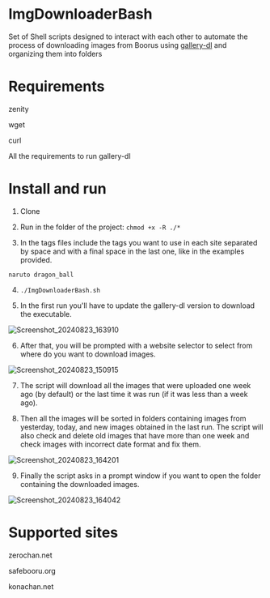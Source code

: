 # ImgDownloaderBash
Set of Shell scripts designed to interact with each other to automate the process of downloading images from Boorus using [gallery-dl](https://github.com/mikf/gallery-dl) and organizing them into folders

# Requirements
zenity

wget

curl

All the requirements to run gallery-dl 

# Install and run
1) Clone

2) Run in the folder of the project:
`chmod +x -R ./*`

3) In the tags files include the tags you want to use in each site separated by space and with a final space in the last one, like in the examples provided.

`naruto dragon_ball `

4) `./ImgDownloaderBash.sh`

5) In the first run you'll have to update the gallery-dl version to download the executable.

![Screenshot_20240823_163910](https://github.com/user-attachments/assets/6c037f58-8317-4e26-9599-cee501583d24)


6) After that, you will be prompted with a website selector to select from where do you want to download images.

![Screenshot_20240823_150915](https://github.com/user-attachments/assets/2737cfa6-74fa-41d2-b034-963488f957fd)

7) The script will download all the images that were uploaded one week ago (by default) or the last time it was run (if it was less than a week ago).

8) Then all the images will be sorted in folders containing images from yesterday, today, and new images obtained in the last run. The script will also check and delete old images that have more than one week and check images with incorrect date format and fix them.

![Screenshot_20240823_164201](https://github.com/user-attachments/assets/0ec7c9d2-dcd6-491e-8d36-eebda786088c)


9) Finally the script asks in a prompt window if you want to open the folder containing the downloaded images.
    
![Screenshot_20240823_164042](https://github.com/user-attachments/assets/206132f4-c519-43b0-b8fc-501f78908d53)

# Supported sites
zerochan.net

safebooru.org

konachan.net
